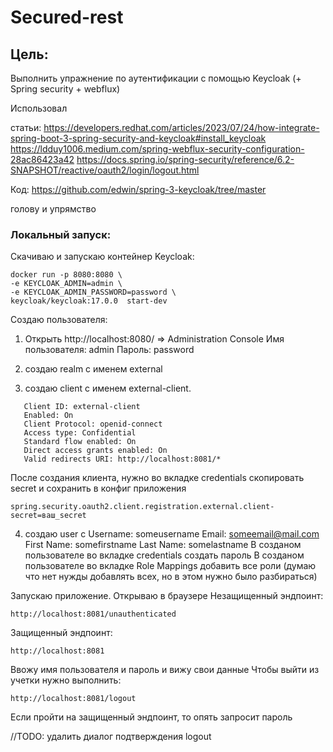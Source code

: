 
# Secured-rest
## Цель: 
Выполнить упражнение по аутентификации с помощью Keycloak (+ Spring security + webflux)

Использовал 

статьи: 
https://developers.redhat.com/articles/2023/07/24/how-integrate-spring-boot-3-spring-security-and-keycloak#install_keycloak
https://ldduy1006.medium.com/spring-webflux-security-configuration-28ac86423a42
https://docs.spring.io/spring-security/reference/6.2-SNAPSHOT/reactive/oauth2/login/logout.html

Код: https://github.com/edwin/spring-3-keycloak/tree/master

голову и упрямство
### Локальный запуск:
Скачиваю и запускаю контейнер Keycloak:
```
docker run -p 8080:8080 \
-e KEYCLOAK_ADMIN=admin \
-e KEYCLOAK_ADMIN_PASSWORD=password \
keycloak/keycloak:17.0.0  start-dev
```

Создаю пользователя:

1. Открыть http://localhost:8080/ => Administration Console
   Имя пользователя: admin
   Пароль: password

2. создаю realm с именем external
3. создаю client с именем external-client.
```
   Client ID: external-client
   Enabled: On
   Client Protocol: openid-connect
   Access type: Confidential
   Standard flow enabled: On
   Direct access grants enabled: On
   Valid redirects URI: http://localhost:8081/*
```

После создания клиента, нужно во вкладке credentials скопировать secret и сохранить в конфиг приложения
```
spring.security.oauth2.client.registration.external.client-secret=ваш_secret
```

4. создаю user c
   Username: someusername
   Email: someemail@mail.com
   First Name: somefirstname
   Last Name: somelastname
   В созданом пользователе во вкладке credentials создать пароль
   В созданом пользователе во вкладке Role Mappings добавить все роли (думаю что нет нужды добавлять всех, но в этом нужно было разбираться)

Запускаю приложение.
Открываю в браузере
Незащищенный эндпоинт:
```
http://localhost:8081/unauthenticated
```
Защищенный эндпоинт:
```
http://localhost:8081
```
Ввожу имя пользователя и пароль и вижу свои данные
Чтобы выйти из учетки нужно выполнить:
```
http://localhost:8081/logout
```
Если пройти на защищенный эндпоинт, то опять запросит пароль


//TODO: удалить диалог подтверждения logout


